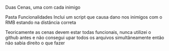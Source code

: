 Duas Cenas, uma com cada inimigo

Pasta Funcionalidades Inclui um script que causa dano nos inimigos com o RMB estando na distância correta

Teoricamente as cenas devem estar todas funcionais, nunca utilizei o github antes e não consegui upar todos os arquivos simultâneamente então não sabia direito o que fazer
